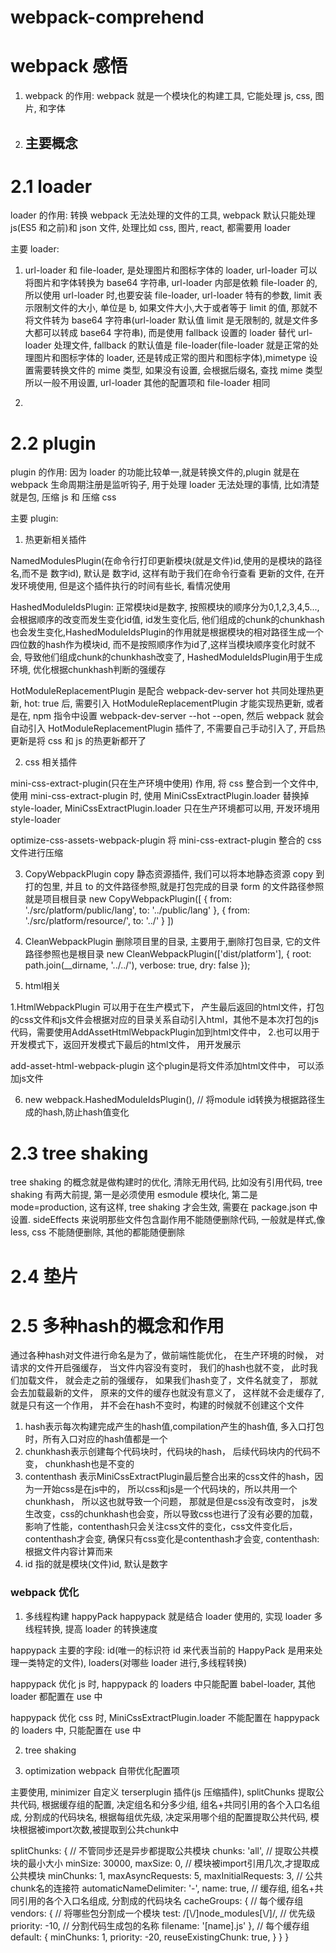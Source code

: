 # webpack-comprehend

# webpack 感悟

1. webpack 的作用: webpack 就是一个模块化的构建工具, 它能处理 js, css, 图片, 和字体

2. ## 主要概念

# 2.1 loader

loader 的作用: 转换 webpack 无法处理的文件的工具, webpack 默认只能处理 js(ES5 和之前)和 json 文件, 处理比如 css, 图片, react, 都需要用 loader

主要 loader:

1. url-loader 和 file-loader, 是处理图片和图标字体的 loader, url-loader 可以将图片和字体转换为 base64 字符串, url-loader 内部是依赖 file-loader 的, 所以使用 url-loader 时,也要安装 file-loader, url-loader 特有的参数, limit 表示限制文件的大小, 单位是 b, 如果文件大小,大于或者等于 limit 的值, 那就不将文件转为 base64 字符串(url-loader 默认值 limit 是无限制的, 就是文件多大都可以转成 base64 字符串), 而是使用 fallback 设置的 loader 替代 url-loader 处理文件, fallback 的默认值是 file-loader(file-loader 就是正常的处理图片和图标字体的 loader, 还是转成正常的图片和图标字体),mimetype 设置需要转换文件的 mime 类型, 如果没有设置, 会根据后缀名, 查找 mime 类型所以一般不用设置, url-loader 其他的配置项和 file-loader 相同

2.

# 2.2 plugin

plugin 的作用: 因为 loader 的功能比较单一,就是转换文件的,plugin 就是在 webpack 生命周期注册是监听钩子, 用于处理 loader 无法处理的事情, 比如清楚就是包, 压缩 js 和 压缩 css

主要 plugin:

1. 热更新相关插件

NamedModulesPlugin(在命令行打印更新模块(就是文件)id,使用的是模块的路径名,而不是 数字id), 默认是 数字id, 这样有助于我们在命令行查看
更新的文件, 在开发环境使用, 但是这个插件执行的时间有些长, 看情况使用

HashedModuleIdsPlugin: 正常模块id是数字, 按照模块的顺序分为0,1,2,3,4,5...,会根据顺序的改变而发生变化id值, id发生变化后, 他们组成的chunk的chunkhash也会发生变化,HashedModuleIdsPlugin的作用就是根据模块的相对路径生成一个四位数的hash作为模块id, 而不是按照顺序作为id了,这样当模块顺序变化时就不会, 导致他们组成chunk的chunkhash改变了, HashedModuleIdsPlugin用于生成环境, 优化根据chunkhash判断的强缓存

HotModuleReplacementPlugin 是配合 webpack-dev-server hot 共同处理热更新, hot: true 后, 需要引入 HotModuleReplacementPlugin 才能实现热更新, 或者是在, npm 指令中设置 webpack-dev-server --hot --open, 然后 webpack 就会自动引入 HotModuleReplacementPlugin 插件了, 不需要自己手动引入了, 开启热更新是将 css 和 js 的热更新都开了

2. css 相关插件

mini-css-extract-plugin(只在生产环境中使用) 作用, 将 css 整合到一个文件中, 使用 mini-css-extract-plugin 时, 使用 MiniCssExtractPlugin.loader 替换掉 style-loader, MiniCssExtractPlugin.loader 只在生产环境都可以用, 开发环境用 style-loader

optimize-css-assets-webpack-plugin 将 mini-css-extract-plugin 整合的 css 文件进行压缩

3. CopyWebpackPlugin copy 静态资源插件, 我们可以将本地静态资源 copy 到打的包里, 并且 to 的文件路径参照,就是打包完成的目录
   form 的文件路径参照就是项目根目录
   new CopyWebpackPlugin([
   { from: './src/platform/public/lang', to: '../public/lang' },
   { from: './src/platform/resource/', to: '../' }
   ])

4. CleanWebpackPlugin 删除项目里的目录, 主要用于,删除打包目录, 它的文件路径参照也是根目录
   new CleanWebpackPlugin(['dist/platform'], {
   root: path.join(\_\_dirname, '../../'),
   verbose: true,
   dry: false
   });

5. html相关

1.HtmlWebpackPlugin 可以用于在生产模式下， 产生最后返回的html文件，打包的css文件和js文件会根据对应的目录关系自动引入html，其他不是本次打包的js代码，需要使用AddAssetHtmlWebpackPlugin加到html文件中，
2.也可以用于开发模式下，返回开发模式下最后的html文件， 用开发展示

add-asset-html-webpack-plugin 这个plugin是将文件添加html文件中， 可以添加js文件

6. new webpack.HashedModuleIdsPlugin(), // 将module id转换为根据路径生成的hash,防止hash值变化
# 2.3 tree shaking

tree shaking 的概念就是做构建时的优化, 清除无用代码, 比如没有引用代码, tree shaking 有两大前提, 第一是必须使用 esmodule 模块化, 第二是 mode=production, 这有这样, tree shaking 才会生效, 需要在 package.json 中设置. sideEffects 来说明那些文件包含副作用不能随便删除代码, 一般就是样式,像 less, css 不能随便删除, 其他的都能随便删除

# 2.4 垫片

# 2.5 多种hash的概念和作用
通过各种hash对文件进行命名是为了，做前端性能优化， 在生产环境的时候， 对请求的文件开启强缓存， 当文件内容没有变时， 我们的hash也就不变， 此时我们加载文件， 就会走之前的强缓存， 如果我们hash变了，文件名就变了， 那就会去加载最新的文件， 原来的文件的缓存也就没有意义了， 这样就不会走缓存了, 就是只有这一个作用， 并不会在hash不变时，构建的时候就不创建这个文件

1. hash表示每次构建完成产生的hash值,compilation产生的hash值, 多入口打包时，所有入口对应的hash值都是一个
2. chunkhash表示创建每个代码块时，代码块的hash， 后续代码块内的代码不变， chunkhash也是不变的
3. contenthash 表示MiniCssExtractPlugin最后整合出来的css文件的hash，因为一开始css是在js中的，
所以css和js是一个代码块的，所以共用一个chunkhash， 所以这也就导致一个问题， 那就是但是css没有改变时， js发生改变，css的chunkhash也会变，所以导致css也进行了没有必要的加载，影响了性能，contenthash只会关注css文件的变化，css文件变化后， contenthash才会变, 确保只有css变化是contenthash才会变, contenthash:根据文件内容计算而来
4. id 指的就是模块(文件)id, 默认是数字




### webpack 优化

1. 多线程构建 happyPack
   happypack 就是结合 loader 使用的, 实现 loader 多线程转换, 提高 loader 的转换速度

happypack 主要的字段: id(唯一的标识符 id 来代表当前的 HappyPack 是用来处理一类特定的文件), loaders(对哪些 loader 进行,多线程转换)

happypack 优化 js 时, happypack 的 loaders 中只能配置 babel-loader, 其他 loader 都配置在 use 中

happypack 优化 css 时, MiniCssExtractPlugin.loader 不能配置在 happypack 的 loaders 中, 只能配置在 use 中

2. tree shaking

3. optimization webpack 自带优化配置项

主要使用, minimizer 自定义 terserplugin 插件(js 压缩插件), splitChunks 提取公共代码, 根据缓存组的配置, 决定组名和分多少组, 组名+共同引用的各个入口名组成, 分割成的代码块名, 根据每组优先级, 决定采用哪个组的配置提取公共代码, 模块根据被import次数,被提取到公共chunk中

splitChunks: {
  // 不管同步还是异步都提取公共模块
  chunks: 'all',
  // 提取公共模块的最小大小
  minSize: 30000,
  maxSize: 0,
  // 模块被import引用几次,才提取成公共模块
  minChunks: 1,
  maxAsyncRequests: 5,
  maxInitialRequests: 3,
  // 公共chunk名的连接符
  automaticNameDelimiter: '-',
  name: true,
  // 缓存组, 组名+共同引用的各个入口名组成, 分割成的代码块名
  cacheGroups: {
    // 每个缓存组
    vendors: {
      // 将哪些包分割成一个模块
      test: /[\\/]node_modules[\\/]/,
      // 优先级
      priority: -10,
      // 分割代码生成包的名称
      filename: '[name].js'
    },
     // 每个缓存组
    default: {
      minChunks: 1,
      priority: -20,
      reuseExistingChunk: true,
    }
  }
}
